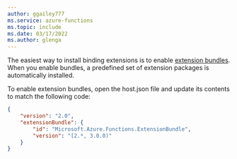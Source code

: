 ```yaml
---
author: ggailey777
ms.service: azure-functions
ms.topic: include
ms.date: 03/17/2022
ms.author: glenga
---
```


The easiest way to install binding extensions is to enable [extension bundles](../articles/azure-functions/functions-bindings-register.md#extension-bundles). When you enable bundles, a predefined set of extension packages is automatically installed.

To enable extension bundles, open the host.json file and update its contents to match the following code:

```json
{
    "version": "2.0",
    "extensionBundle": {
        "id": "Microsoft.Azure.Functions.ExtensionBundle",
        "version": "[2.*, 3.0.0)"
    }
}
```